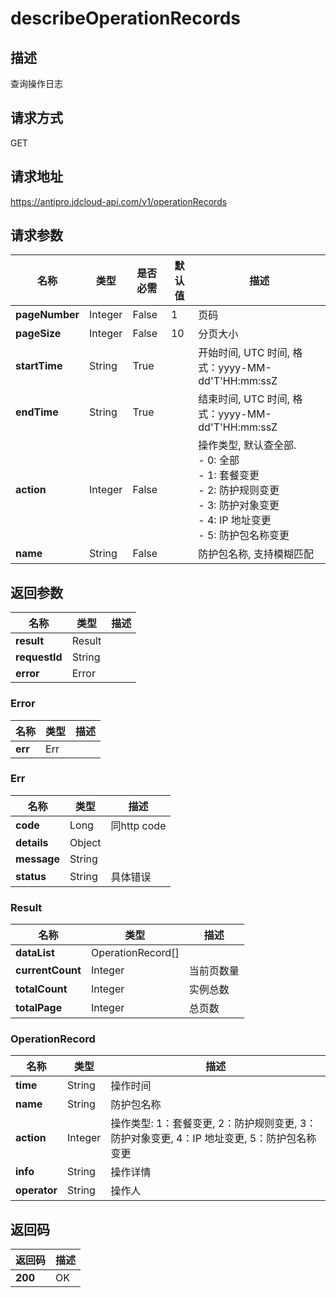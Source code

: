 # describeOperationRecords


## 描述
查询操作日志

## 请求方式
GET

## 请求地址
https://antipro.jdcloud-api.com/v1/operationRecords


## 请求参数
|名称|类型|是否必需|默认值|描述|
|---|---|---|---|---|
|**pageNumber**|Integer|False|1|页码|
|**pageSize**|Integer|False|10|分页大小|
|**startTime**|String|True| |开始时间, UTC 时间, 格式：yyyy-MM-dd'T'HH:mm:ssZ|
|**endTime**|String|True| |结束时间, UTC 时间, 格式：yyyy-MM-dd'T'HH:mm:ssZ|
|**action**|Integer|False| |操作类型, 默认查全部.<br>- 0: 全部<br>- 1: 套餐变更<br>- 2: 防护规则变更<br>- 3: 防护对象变更<br>- 4: IP 地址变更<br>- 5: 防护包名称变更<br>|
|**name**|String|False| |防护包名称, 支持模糊匹配|


## 返回参数
|名称|类型|描述|
|---|---|---|
|**result**|Result| |
|**requestId**|String| |
|**error**|Error| |

### Error
|名称|类型|描述|
|---|---|---|
|**err**|Err| |
### Err
|名称|类型|描述|
|---|---|---|
|**code**|Long|同http code|
|**details**|Object| |
|**message**|String| |
|**status**|String|具体错误|
### Result
|名称|类型|描述|
|---|---|---|
|**dataList**|OperationRecord[]| |
|**currentCount**|Integer|当前页数量|
|**totalCount**|Integer|实例总数|
|**totalPage**|Integer|总页数|
### OperationRecord
|名称|类型|描述|
|---|---|---|
|**time**|String|操作时间|
|**name**|String|防护包名称|
|**action**|Integer|操作类型:  1：套餐变更, 2：防护规则变更, 3：防护对象变更, 4：IP 地址变更, 5：防护包名称变更|
|**info**|String|操作详情|
|**operator**|String|操作人|

## 返回码
|返回码|描述|
|---|---|
|**200**|OK|
